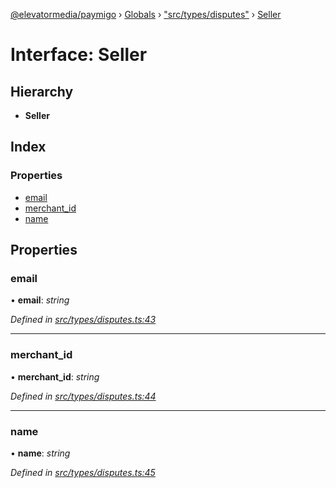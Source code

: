 [@elevatormedia/paymigo](../README.md) › [Globals](../globals.md) › ["src/types/disputes"](../modules/_src_types_disputes_.md) › [Seller](_src_types_disputes_.seller.md)

# Interface: Seller

## Hierarchy

-   **Seller**

## Index

### Properties

-   [email](_src_types_disputes_.seller.md#email)
-   [merchant_id](_src_types_disputes_.seller.md#merchant_id)
-   [name](_src_types_disputes_.seller.md#name)

## Properties

### email

• **email**: _string_

_Defined in [src/types/disputes.ts:43](https://github.com/ELEVATORmedia/paymigo/blob/a9a7ad7/src/types/disputes.ts#L43)_

---

### merchant_id

• **merchant_id**: _string_

_Defined in [src/types/disputes.ts:44](https://github.com/ELEVATORmedia/paymigo/blob/a9a7ad7/src/types/disputes.ts#L44)_

---

### name

• **name**: _string_

_Defined in [src/types/disputes.ts:45](https://github.com/ELEVATORmedia/paymigo/blob/a9a7ad7/src/types/disputes.ts#L45)_
